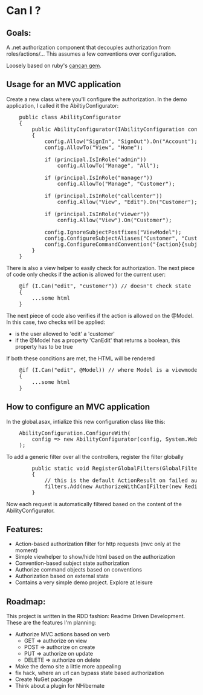 Can I ?
=======

Goals:
------
A .net authorization component that decouples authorization from roles/actions/...
This assumes a few conventions over configuration.

Loosely based on ruby's [cancan gem](https://github.com/ryanb/cancan).

Usage for an MVC application
----------------------------
Create a new class where you'll configure the authorization. In the demo application, I called it the AbiltiyConfigurator:
<pre lang='csharp'>
    public class AbilityConfigurator
    {
        public AbilityConfigurator(IAbilityConfiguration config, IPrincipal principal)
        {
            config.Allow("SignIn", "SignOut").On("Account");
            config.AllowTo("View", "Home");

            if (principal.IsInRole("admin"))
                config.AllowTo("Manage", "All");

            if (principal.IsInRole("manager"))
                config.AllowTo("Manage", "Customer");

            if (principal.IsInRole("callcenter"))
                config.Allow("View", "Edit").On("Customer");

            if (principal.IsInRole("viewer"))
                config.Allow("View").On("Customer");

            config.IgnoreSubjectPostfixes("ViewModel");
            config.ConfigureSubjectAliases("Customer", "Customers");
            config.ConfigureCommandConvention("{action}{subject}Command");
        }
    }
</pre>

There is also a view helper to easily check for authorization. The next piece of code only checks if the action is allowed for the current user:
<pre lang='csharp'>
	@if (I.Can("edit", "customer")) // doesn't check state
	{
		...some html
	}
</pre>

The next piece of code also verifies if the action is allowed on the @Model. In this case, two checks will be applied:
- is the user allowed to 'edit' a 'customer'
- if the @Model has a property 'CanEdit' that returns a boolean, this property has to be true

If both these conditions are met, the HTML will be rendered
<pre lang='csharp'>
	@if (I.Can("edit", @Model)) // where Model is a viewmodel, also checks state
	{
		...some html
	}
</pre>

How to configure an MVC application
-----------------------------------
In the global.asax, intialize this new configuration class like this:
<pre lang='csharp'>
	AbilityConfiguration.ConfigureWith(
		config => new AbilityConfigurator(config, System.Web.HttpContext.Current.User)
	);
</pre>

To add a generic filter over all the controllers, register the filter globally
<pre lang='csharp'>
        public static void RegisterGlobalFilters(GlobalFilterCollection filters)
        {
			// this is the default ActionResult on failed authorization
            filters.Add(new AuthorizeWithCanIFilter(new RedirectResult("/")));
        }
</pre>
Now each request is automatically filtered based on the content of the AbilityConfigurator.


Features:
---------
- Action-based authorization filter for http requests (mvc only at the moment)
- Simple viewhelper to show/hide html based on the authorization
- Convention-based subject state authorization
- Authorize command objects based on conventions
- Authorization based on external state
- Contains a very simple demo project. Explore at leisure

Roadmap:
--------
This project is written in the RDD fashion: Readme Driven Development. These are the features I'm planning:

- Authorize MVC actions based on verb
  - GET => authorize on view
  - POST => authorize on create
  - PUT => authorize on update
  - DELETE => authorize on delete
- Make the demo site a little more appealing
- fix hack, where an url can bypass state based authorization
- Create NuGet package
- Think about a plugin for NHibernate
